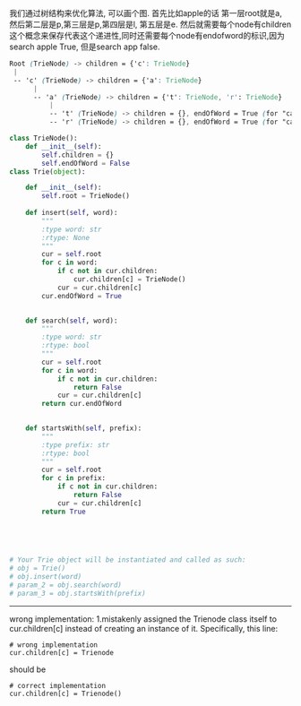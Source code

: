 我们通过树结构来优化算法, 可以画个图.
首先比如apple的话 第一层root就是a, 然后第二层是p,第三层是p,第四层是l, 第五层是e.
然后就需要每个node有children这个概念来保存代表这个递进性,同时还需要每个node有endofword的标识,因为search apple True, 但是search app false.
```css
Root (TrieNode) -> children = {'c': TrieNode}
 |
 -- 'c' (TrieNode) -> children = {'a': TrieNode}
      |
      -- 'a' (TrieNode) -> children = {'t': TrieNode, 'r': TrieNode}
          |
          -- 't' (TrieNode) -> children = {}, endOfWord = True (for "cat")
          -- 'r' (TrieNode) -> children = {}, endOfWord = True (for "car")
```

```python
class TrieNode():
    def __init__(self):
        self.children = {}
        self.endOfWord = False
class Trie(object):

    def __init__(self):
        self.root = TrieNode()
        
    def insert(self, word):
        """
        :type word: str
        :rtype: None
        """
        cur = self.root
        for c in word:
            if c not in cur.children:
                cur.children[c] = TrieNode()
            cur = cur.children[c]
        cur.endOfWord = True
        

    def search(self, word):
        """
        :type word: str
        :rtype: bool
        """
        cur = self.root
        for c in word:
            if c not in cur.children:
                return False
            cur = cur.children[c]
        return cur.endOfWord
        

    def startsWith(self, prefix):
        """
        :type prefix: str
        :rtype: bool
        """
        cur = self.root
        for c in prefix:
            if c not in cur.children:
                return False
            cur = cur.children[c]
        return True
        

        


# Your Trie object will be instantiated and called as such:
# obj = Trie()
# obj.insert(word)
# param_2 = obj.search(word)
# param_3 = obj.startsWith(prefix)
```
___
wrong implementation:
1.mistakenly assigned the Trienode class itself to cur.children[c] instead of creating an instance of it. Specifically, this line:
```
# wrong implementation
cur.children[c] = Trienode
```
should be
```
# correct implementation
cur.children[c] = Trienode()
```
